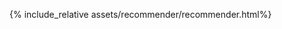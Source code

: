 ---
---
{% include_relative assets/recommender/recommender.html%}
<!--- Part 1

{% include_relative assets/intro.html%}
{% include_relative assets/beer_per_cluster.html%}
{% include_relative assets/cluster_characteristic.html%}
{% include_relative assets/link_cluster2_ipa.html%}
{% include_relative assets/interactive_flavor_comparison.html %}
{% include_relative assets/interactive_flavor_comparison2.html %}
{% include_relative assets/cluster2_ipa_conclusion.html%}

{% include_relative assets/abv_text.html%}
{% include_relative assets/abv_distribution_by_cluster_interactive.html%}
{% include_relative assets/abv_distribution_conclusion.html%}


{% include_relative assets/distribution_of_brewery_sizes_based_on_nbr_beers_interactive.html%}
{% include_relative assets/brewery_distribution_conclusion.html%}


{% include_relative assets/ratings_by_cluster_and_month_interactive.html%}
{% include_relative assets/seasonal_distribution_conclusion.html%}

{% include_relative assets/average_rating.html%}
{% include_relative assets/distribution_histogram_of_rating_interactive.html%}
{% include_relative assets/average_rating_analysis.html%}


{% include_relative assets/temporal_evolution.html%}
{% include_relative assets/ratings_by_cluster_and_year_interactive.html%}
{% include_relative assets/temporal_evolution_analysis.html%}

{% include_relative assets/world_distribution.html%}
{% include_relative assets/ratings_by_cluster_and_cleaned_location_short_interactive.html%}
{% include_relative assets/world_distribution_analysis.html%}



{% include_relative assets/emotions_map.html%}

{% include_relative assets/community.html%}

{% include_relative assets/conclusion.html%}


